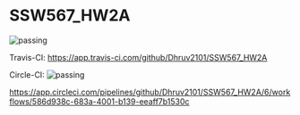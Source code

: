 # SSW567_HW2A
![passing](https://user-images.githubusercontent.com/82755401/218358621-8aa656ab-a7f0-4509-86d1-d567bf6e57fc.svg)

Travis-CI: https://app.travis-ci.com/github/Dhruv2101/SSW567_HW2A

Circle-CI: 
![passing](https://app.circleci.com/pipelines/github/Dhruv2101/SSW567_HW2A/8/workflows/51b61378-cf43-4a62-bdd3-996172509919#:~:text=testing_triangles-,Success,-Insights)

[https://app.circleci.com/pipelines/github/Dhruv2101/SSW567_HW2A/6/workflows/586d938c-683a-4001-b139-eeaff7b1530c
](https://app.circleci.com/pipelines/github/Dhruv2101/SSW567_HW2A?branch=main)
